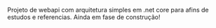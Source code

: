 Projeto de webapi com arquitetura simples em .net core para afins de estudos e referencias. Ainda em fase de construção!
